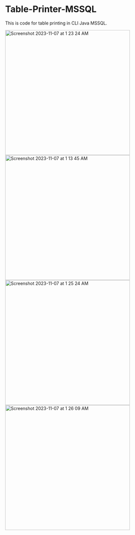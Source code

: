# Table-Printer-MSSQL

This is code for table printing in CLI Java MSSQL. 

<img width="400" alt="Screenshot 2023-11-07 at 1 23 24 AM" src="https://github.com/MuhammadBilalEllahi/Table-Printer-MSSQL/assets/67937279/9773310e-e296-419d-bc2e-9e7afc710855">
<img width="400" alt="Screenshot 2023-11-07 at 1 13 45 AM" src="https://github.com/MuhammadBilalEllahi/Table-Printer-MSSQL/assets/67937279/8681c310-57eb-4a58-b24e-8e7573d4bfd5">

<img width="400" alt="Screenshot 2023-11-07 at 1 25 24 AM" src="https://github.com/MuhammadBilalEllahi/Table-Printer-MSSQL/assets/67937279/1c84824e-7459-4478-b3ed-d1832bf0ec4b">
<img width="400" heigth="500" alt="Screenshot 2023-11-07 at 1 26 09 AM" src="https://github.com/MuhammadBilalEllahi/Table-Printer-MSSQL/assets/67937279/208ae9dc-403e-4c98-ab88-6e1a89fd830b">
